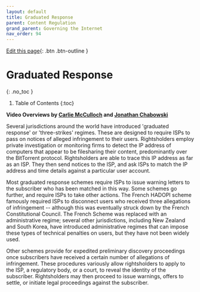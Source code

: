 ```yaml
---
layout: default
title: Graduated Response
parent: Content Regulation
grand_parent: Governing the Internet
nav_order: 94
---
```

[Edit this page](https:_github.com/nicsuzor/wikijuris/blob/master/cyberlaw/graduated_response.markdown){: .btn .btn-outline }

# Graduated Response
{: .no_toc }

1. Table of Contents
{:toc}

**Video Overviews by [Carlie McCulloch](https:_www.youtube.com/watch?v=PlbQltsX194) and [Jonathan Chabowski](https:_www.youtube.com/watch?v=PdUCMuUyp3Q)**

Several jurisdictions around the world have introduced 'graduated response' or 'three-strikes' regimes. These are designed to require ISPs to pass on notices of alleged infringement to their users. Rightsholders employ private investigation or monitoring firms to detect the IP address of computers that appear to be filesharing their content, predominantly over the BitTorrent protocol. Rightsholders are able to trace this IP address as far as an ISP. They then send notices to the ISP, and ask ISPs to match the IP address and time details against a particular user account.

Most graduated response schemes require ISPs to issue warning letters to the subscriber who has been matched in this way. Some schemes go further, and require ISPs to take other actions. The French HADOPI scheme famously required ISPs to disconnect users who received three allegations of infringement -- although this was eventually struck down by the French Constitutional Council. The French Scheme was replaced with an administrative regime; several other jurisdictions, including New Zealand and South Korea, have introduced administrative regimes that can impose these types of technical penalties on users, but they have not been widely used.

Other schemes provide for expedited preliminary discovery proceedings once subscribers have received a certain number of allegations of infringement. These procedures variously allow rightsholders to apply to the ISP, a regulatory body, or a court, to reveal the identity of the subscriber. Rightsholders may then proceed to issue warnings, offers to settle, or initiate legal proceedings against the subscriber.
